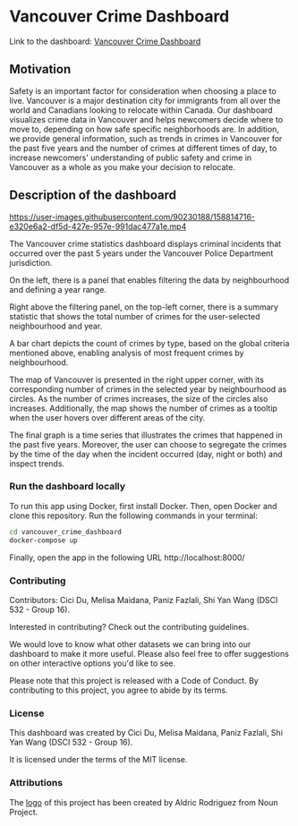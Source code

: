 # Vancouver Crime Dashboard
Link to the dashboard: [Vancouver Crime Dashboard](https://vancouver-crime-dashboard.herokuapp.com/)

## Motivation
Safety is an important factor for consideration when choosing a place to live. Vancouver is a major destination city for immigrants from all over the world and Canadians looking to relocate within Canada. Our dashboard visualizes crime data in Vancouver and helps newcomers decide where to move to, depending on how safe specific neighborhoods are. In addition, we provide general information, such as trends in crimes in Vancouver for the past five years and the number of crimes at different times of day, to increase newcomers' understanding of public safety and crime in Vancouver as a whole as you make your decision to relocate.


## Description of the dashboard

https://user-images.githubusercontent.com/90230188/158814716-e320e6a2-df5d-427e-957e-991dac477a1e.mp4

The Vancouver crime statistics dashboard displays criminal incidents that occurred over the past 5 years under the Vancouver Police Department jurisdiction.

On the left, there is a panel that enables filtering the data by neighbourhood and defining a year range.

Right above the filtering panel, on the top-left corner, there is a summary statistic that shows the total number of crimes for the user-selected neighbourhood and year.

A bar chart depicts the count of crimes by type, based on the global criteria mentioned above, enabling analysis of most frequent crimes by neighbourhood.

The map of Vancouver is presented in the right upper corner, with its corresponding number of crimes in the selected year by neighbourhood as circles. As the number of crimes increases, the size of the circles also increases. Additionally, the map shows the number of crimes as a tooltip when the user hovers over different areas of the city.

The final graph is a time series that illustrates the crimes that happened in the past five years. Moreover, the user can choose to segregate the crimes by the time of the day when the incident occurred (day, night or both) and inspect trends.

### Run the dashboard locally

To run this app using Docker, first install Docker. Then, open Docker and clone this repository. Run the following commands in your terminal:

```bash
cd vancouver_crime_dashboard
docker-compose up
```

Finally, open the app in the following URL http://localhost:8000/

### Contributing

Contributors: Cici Du, Melisa Maidana, Paniz Fazlali, Shi Yan Wang (DSCI 532 - Group 16).

Interested in contributing? Check out the contributing guidelines.

We would love to know what other datasets we can bring into our dashboard to make it more useful. Please also feel free to offer suggestions on other interactive options you'd like to see.

Please note that this project is released with a Code of Conduct. By contributing to this project, you agree to abide by its terms.

### License

This dashboard was created by Cici Du, Melisa Maidana, Paniz Fazlali, Shi Yan Wang (DSCI 532 - Group 16).

It is licensed under the terms of the MIT license.

### Attributions

The [logo](https://thenounproject.com/icon/police-hat-810000/) of this project has been created by Aldric Rodriguez from Noun Project. 
